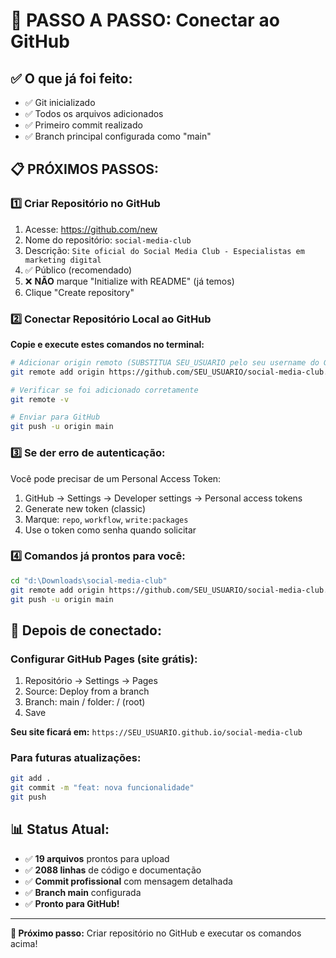 # 🚀 PASSO A PASSO: Conectar ao GitHub

## ✅ O que já foi feito:
- ✅ Git inicializado
- ✅ Todos os arquivos adicionados
- ✅ Primeiro commit realizado
- ✅ Branch principal configurada como "main"

## 📋 PRÓXIMOS PASSOS:

### 1️⃣ Criar Repositório no GitHub
1. Acesse: https://github.com/new
2. Nome do repositório: `social-media-club`
3. Descrição: `Site oficial do Social Media Club - Especialistas em marketing digital`
4. ✅ Público (recomendado)
5. ❌ **NÃO** marque "Initialize with README" (já temos)
6. Clique "Create repository"

### 2️⃣ Conectar Repositório Local ao GitHub
**Copie e execute estes comandos no terminal:**

```bash
# Adicionar origin remoto (SUBSTITUA SEU_USUARIO pelo seu username do GitHub)
git remote add origin https://github.com/SEU_USUARIO/social-media-club.git

# Verificar se foi adicionado corretamente
git remote -v

# Enviar para GitHub
git push -u origin main
```

### 3️⃣ Se der erro de autenticação:
Você pode precisar de um Personal Access Token:
1. GitHub → Settings → Developer settings → Personal access tokens
2. Generate new token (classic)
3. Marque: `repo`, `workflow`, `write:packages`
4. Use o token como senha quando solicitar

### 4️⃣ Comandos já prontos para você:
```bash
cd "d:\Downloads\social-media-club"
git remote add origin https://github.com/SEU_USUARIO/social-media-club.git
git push -u origin main
```

## 🎉 Depois de conectado:

### Configurar GitHub Pages (site grátis):
1. Repositório → Settings → Pages
2. Source: Deploy from a branch
3. Branch: main / folder: / (root)
4. Save

**Seu site ficará em:** `https://SEU_USUARIO.github.io/social-media-club`

### Para futuras atualizações:
```bash
git add .
git commit -m "feat: nova funcionalidade"
git push
```

## 📊 Status Atual:
- ✅ **19 arquivos** prontos para upload
- ✅ **2088 linhas** de código e documentação
- ✅ **Commit profissional** com mensagem detalhada
- ✅ **Branch main** configurada
- ✅ **Pronto para GitHub!**

---

**🎯 Próximo passo:** Criar repositório no GitHub e executar os comandos acima!
